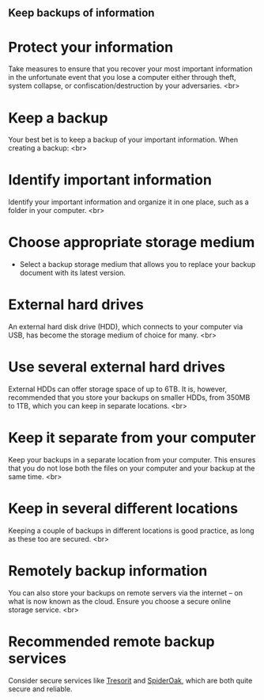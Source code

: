 
## Keep backups of information

# Protect your information
Take measures to ensure that you recover your most important information in the unfortunate event that you lose a computer either through theft, system collapse, or confiscation/destruction by your adversaries.
&lt;br&gt;
# Keep a backup
Your best bet is to keep a backup of your important information. When creating a backup:
&lt;br&gt;
# Identify important information
Identify your important information and organize it in one
place, such as a folder in your computer.
&lt;br&gt;
# Choose appropriate storage medium
- Select a backup storage medium that allows you to replace your backup document with its latest version.
# External hard drives
An external hard disk drive (HDD), which connects to your computer via USB, has become the storage medium of choice for many.
&lt;br&gt;
# Use several external hard drives
External HDDs can offer storage space of up to 6TB. It is, however, recommended that you store your backups on smaller HDDs, from 350MB to 1TB, which you can keep in separate locations.
&lt;br&gt;
# Keep it separate from your computer
Keep your backups in a separate location from your computer. This ensures that you do not lose both the files on your computer and your backup at the same time.
&lt;br&gt;
# Keep in several different locations
Keeping a couple of backups in different locations is good practice, as long as these too are secured.
&lt;br&gt;
# Remotely backup information
You can also store your backups on remote servers via the internet – on what is now known as the cloud. Ensure you choose a secure online storage service.
&lt;br&gt;
# Recommended remote backup services
Consider secure services like [Tresorit](https://tresorit.com) and [SpiderOak](https://spideroak.com/), which are both quite secure and reliable.
